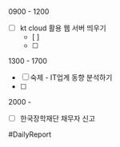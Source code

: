 
0900 - 1200 
- [ ] kt cloud 활용 웹 서버 띄우기
	 - [ ] 
	 - [ ] 

1300 - 1700 
- [ ] 숙제 - IT업계 동향 분석하기
- [ ] 

2000 - 
- [ ] 한국장학재단 채무자 신고




#DailyReport 